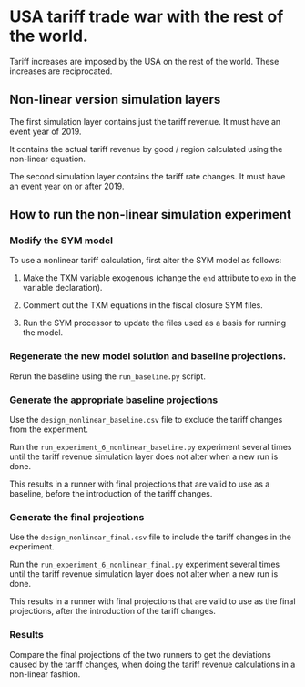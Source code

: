 # USA tariff trade war with the rest of the world.

Tariff increases are imposed by the USA on the rest of the world. These increases are reciprocated.

## Non-linear version simulation layers

The first simulation layer contains just the tariff revenue. It must have an event year of 2019.

It contains the actual tariff revenue by good / region calculated using the non-linear equation.

The second simulation layer contains the tariff rate changes. It must have an event year on or after 2019.

## How to run the non-linear simulation experiment

### Modify the SYM model

To use a nonlinear tariff calculation, first alter the SYM model as follows:

1. Make the TXM variable exogenous (change the `end` attribute to `exo` in the variable declaration).

2. Comment out the TXM equations in the fiscal closure SYM files.

3. Run the SYM processor to update the files used as a basis for running the model.

### Regenerate the new model solution and baseline projections.

Rerun the baseline using the `run_baseline.py` script.

### Generate the appropriate baseline projections

Use the `design_nonlinear_baseline.csv` file to exclude the tariff changes from the experiment.

Run the `run_experiment_6_nonlinear_baseline.py` experiment several times until the tariff revenue simulation layer does not alter when a new run is done.

This results in a runner with final projections that are valid to use as a baseline, before the introduction of the tariff changes.

### Generate the final projections

Use the `design_nonlinear_final.csv` file to include the tariff changes in the experiment.

Run the `run_experiment_6_nonlinear_final.py` experiment several times until the tariff revenue simulation layer does not alter when a new run is done.

This results in a runner with final projections that are valid to use as the final projections, after the introduction of the tariff changes.

### Results

Compare the final projections of the two runners to get the deviations caused by the tariff changes, when doing the tariff revenue calculations in a non-linear fashion.

